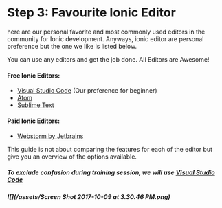 # Step 3: Favourite Ionic Editor

here are our personal favorite and most commonly used editors in the community for Ionic development. Anyways, ionic editor are personal preference but the one we like is listed below.

You can use any editors and get the job done. All Editors are Awesome!

#### Free Ionic Editors:

* [Visual Studio Code](https://code.visualstudio.com/) \(Our preference for beginner\)
* [Atom](https://atom.io/)
* [Sublime Text](https://www.sublimetext.com/3)

#### Paid Ionic Editors:

* [Webstorm by Jetbrains](https://www.jetbrains.com/webstorm/)

This guide is not about comparing the features for each of the editor but give you an overview of the options available.

##### To exclude confusion during training session, we will use [Visual Studio Code](https://code.visualstudio.com/)

##### ![](/assets/Screen Shot 2017-10-09 at 3.30.46 PM.png)

##### 



